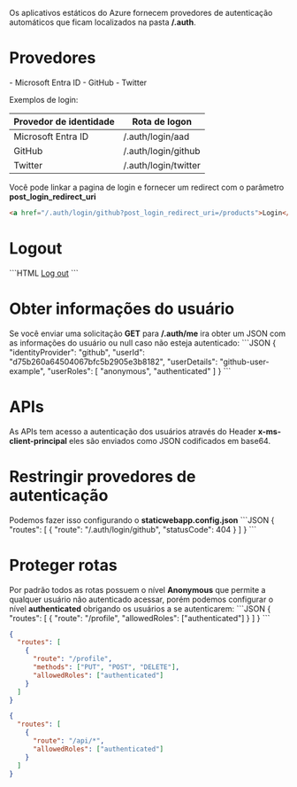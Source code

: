 Os aplicativos estáticos do Azure fornecem provedores de autenticação automáticos que ficam localizados na pasta <strong>/.auth</strong>.

<h1>Provedores</h1>
- Microsoft Entra ID
- GitHub
- Twitter

Exemplos de login:
<table>
    <thead>
        <tr>
            <th>Provedor de identidade</th>
            <th>Rota de logon</th>
        </tr>
    </thead>
    <tbody>
        <tr>
            <td>Microsoft Entra ID</td>
            <td>/.auth/login/aad</td>
        </tr>
        <tr>
            <td>GitHub</td>
            <td>/.auth/login/github</td>
        </tr>
        <tr>
            <td>Twitter</td>
            <td>/.auth/login/twitter</td>
        </tr>
    </tbody>
</table>

Você pode linkar a pagina de login e fornecer um redirect com o parâmetro <strong>post_login_redirect_uri</strong>

```HTML
<a href="/.auth/login/github?post_login_redirect_uri=/products">Login</a>
```

<h1>Logout</h1>
```HTML
<a href="/.auth/logout?post_logout_redirect_uri=/home">Log out</a>
```

<h1>Obter informações do usuário</h1>
Se você enviar uma solicitação <strong>GET</strong> para <strong>/.auth/me</strong> ira obter um JSON com as informações do usuário ou null caso não esteja autenticado:
```JSON
{
  "identityProvider": "github",
  "userId": "d75b260a64504067bfc5b2905e3b8182",
  "userDetails": "github-user-example",
  "userRoles": [ "anonymous", "authenticated" ]
}
```

<h1>APIs</h1>
As APIs tem acesso a autenticação dos usuários através do Header <strong>x-ms-client-principal</strong> eles são enviados como JSON codificados em base64.


<h1>Restringir provedores de autenticação</h1>
Podemos fazer isso configurando o <strong>staticwebapp.config.json</strong>
```JSON
{
  "routes": [
    {
      "route": "/.auth/login/github",
      "statusCode": 404
    }
  ]
}
```

<h1>Proteger rotas</h1>
Por padrão todos as rotas possuem o nível <strong>Anonymous</strong> que permite a qualquer usuário não autenticado acessar, porém podemos configurar o nível <strong>authenticated</strong> obrigando os usuários a se autenticarem:
```JSON
{
  "routes": [
    {
      "route": "/profile",
      "allowedRoles": ["authenticated"]
    }
  ]
}
```

```JSON
{
  "routes": [
    {
      "route": "/profile",
      "methods": ["PUT", "POST", "DELETE"],
      "allowedRoles": ["authenticated"]
    }
  ]
}
```
```JSON
{
  "routes": [
    {
      "route": "/api/*",
      "allowedRoles": ["authenticated"]
    }
  ]
}
```

